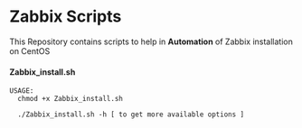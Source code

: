 # Zabbix Scripts
This Repository contains scripts to help in **Automation** of Zabbix installation on CentOS


#### Zabbix_install.sh



    USAGE:
      chmod +x Zabbix_install.sh

      ./Zabbix_install.sh -h [ to get more available options ]
